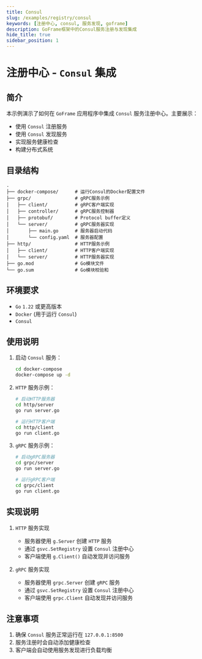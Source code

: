 ```yaml
---
title: Consul
slug: /examples/registry/consul
keywords: [注册中心, consul, 服务发现, goframe]
description: GoFrame框架中的Consul服务注册与发现集成
hide_title: true
sidebar_position: 1
---
```


# 注册中心 - `Consul` 集成

## 简介

本示例演示了如何在 `GoFrame` 应用程序中集成 `Consul` 服务注册中心。主要展示：
- 使用 `Consul` 注册服务
- 使用 `Consul` 发现服务
- 实现服务健康检查
- 构建分布式系统

## 目录结构

```text
.
├── docker-compose/      # 运行Consul的Docker配置文件
├── grpc/                # gRPC服务示例
│   ├── client/          # gRPC客户端实现
│   ├── controller/      # gRPC服务控制器
│   ├── protobuf/        # Protocol buffer定义
│   └── server/          # gRPC服务器实现
│       ├── main.go      # 服务器启动代码
│       └── config.yaml  # 服务器配置
├── http/                # HTTP服务示例
│   ├── client/          # HTTP客户端实现
│   └── server/          # HTTP服务器实现
├── go.mod               # Go模块文件
└── go.sum               # Go模块校验和
```


## 环境要求

- `Go` `1.22` 或更高版本
- `Docker` (用于运行 `Consul`)
- `Consul`

## 使用说明

1. 启动 `Consul` 服务：
   ```bash
   cd docker-compose
   docker-compose up -d
   ```

2. `HTTP` 服务示例：
   ```bash
   # 启动HTTP服务器
   cd http/server
   go run server.go

   # 运行HTTP客户端
   cd http/client
   go run client.go
   ```

3. `gRPC` 服务示例：
   ```bash
   # 启动gRPC服务器
   cd grpc/server
   go run server.go

   # 运行gRPC客户端
   cd grpc/client
   go run client.go
   ```

## 实现说明

1. `HTTP` 服务实现
   - 服务器使用 `g.Server` 创建 `HTTP` 服务
   - 通过 `gsvc.SetRegistry` 设置 `Consul` 注册中心
   - 客户端使用 `g.Client()` 自动发现并访问服务

2. `gRPC` 服务实现
   - 服务器使用 `grpc.Server` 创建 `gRPC` 服务
   - 通过 `gsvc.SetRegistry` 设置 `Consul` 注册中心
   - 客户端使用 `grpc.Client` 自动发现并访问服务

## 注意事项

1. 确保 `Consul` 服务正常运行在 `127.0.0.1:8500`
2. 服务注册时会自动添加健康检查
3. 客户端会自动使用服务发现进行负载均衡
